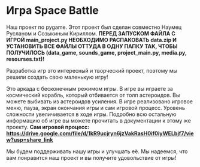 # Игра Space Battle

Наш проект по pygame. Этот проект был сделан совместно Наумец Русланом и Созыкиным Кириллом.
**ПЕРЕД ЗАПУСКОМ ФАЙЛА С ИГРОЙ main_project.py НЕОБХОДИМО РАСПАКОВАТЬ data.zip И УСТАНОВИТЬ ВСЕ ФАЙЛЫ ОТТУДА В ОДНУ ПАПКУ ТАК, ЧТОБЫ ПОЛУЧИЛОСЬ (data_game, sounds_game,
project_main.py, media.py, resourses.txt)!**

Разработка игр это интересный и творческий проект,
поэтому мы решили создать свою маленькую игру!

Это аркада с бесконечным режимом игры. В игре вы играете за космический корабль,
который отбивается от толп астероидов. Вы можете выбивать из астероидов усиления.
В игре реализовано игровое меню, пауза, экран окончания игры и сам игровой процесс.
Уровень сложности увеличивается в ходе игры. Подробно всю остальную информацию
об игре вы можете прочитать в документации к этому же проекту.
**Сам игровой процесс: https://drive.google.com/file/d/1kR9ucjryn6jzVakRasH0if0iyWELbjf7/view?usp=share_link**

Мы будем поддерживать нашу игры и улучшать её. Мы надеемся, что вам понравится
наш проект и вы получите удовольствие от игры!
